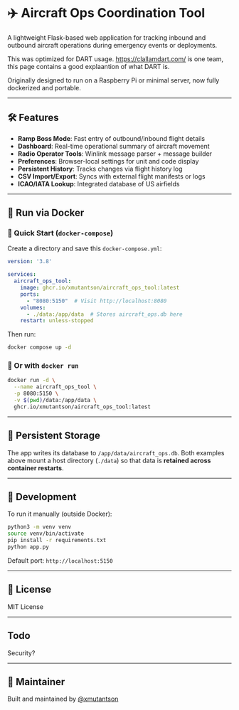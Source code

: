 # ✈️ Aircraft Ops Coordination Tool

A lightweight Flask-based web application for tracking inbound and outbound aircraft operations during emergency events or deployments. 

This was optimized for DART usage. https://clallamdart.com/ is one team, this page contains a good explaantion of what DART is.

Originally designed to run on a Raspberry Pi or minimal server, now fully dockerized and portable.

---

## 🛠 Features

* **Ramp Boss Mode**: Fast entry of outbound/inbound flight details
* **Dashboard**: Real-time operational summary of aircraft movement
* **Radio Operator Tools**: Winlink message parser + message builder
* **Preferences**: Browser-local settings for unit and code display
* **Persistent History**: Tracks changes via flight history log
* **CSV Import/Export**: Syncs with external flight manifests or logs
* **ICAO/IATA Lookup**: Integrated database of US airfields

---

## 🐳 Run via Docker

### 🚀 Quick Start (`docker-compose`)

Create a directory and save this `docker-compose.yml`:

```yaml
version: '3.8'

services:
  aircraft_ops_tool:
    image: ghcr.io/xmutantson/aircraft_ops_tool:latest
    ports:
      - "8080:5150"  # Visit http://localhost:8080
    volumes:
      - ./data:/app/data  # Stores aircraft_ops.db here
    restart: unless-stopped
```

Then run:

```bash
docker compose up -d
```

### 🔄 Or with `docker run`

```bash
docker run -d \
  --name aircraft_ops_tool \
  -p 8080:5150 \
  -v $(pwd)/data:/app/data \
  ghcr.io/xmutantson/aircraft_ops_tool:latest
```

---

## 📂 Persistent Storage

The app writes its database to `/app/data/aircraft_ops.db`. Both examples above mount a host directory (`./data`) so that data is **retained across container restarts**.

---

## 🧪 Development

To run it manually (outside Docker):

```bash
python3 -m venv venv
source venv/bin/activate
pip install -r requirements.txt
python app.py
```

Default port: `http://localhost:5150`

---

## 📝 License

MIT License

---

## Todo

Security?


---

## 👤 Maintainer

Built and maintained by [@xmutantson](https://github.com/xmutantson)
